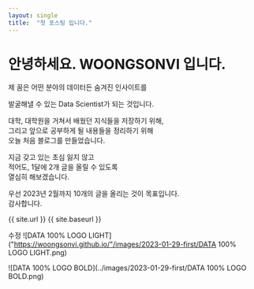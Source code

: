 ```yaml
---
layout: single
title:  "첫 포스팅 입니다."
---
```


# 안녕하세요. WOONGSONVI 입니다.

제 꿈은 어떤 분야의 데이터든 숨겨진 인사이트를  

발굴해낼 수 있는 Data Scientist가 되는 것입니다.

대학, 대학원을 거쳐서 배웠던 지식들을 저장하기 위해,  
그리고 앞으로 공부하게 될 내용들을 정리하기 위해  
오늘 처음 블로그를 만들었습니다.

지금 갖고 있는 초심 잃지 않고  
적어도, 1달에 2개 글을 올릴 수 있도록  
열심히 해보겠습니다.

우선 2023년 2월까지 10개의 글을 올리는 것이 목표입니다.  
감사합니다.

{{ site.url }}
{{ site.baseurl }}

수정
![DATA 100% LOGO LIGHT]("https://woongsonvi.github.io/"/images/2023-01-29-first/DATA 100% LOGO LIGHT.png)

![DATA 100% LOGO BOLD](../images/2023-01-29-first/DATA 100% LOGO BOLD.png)
